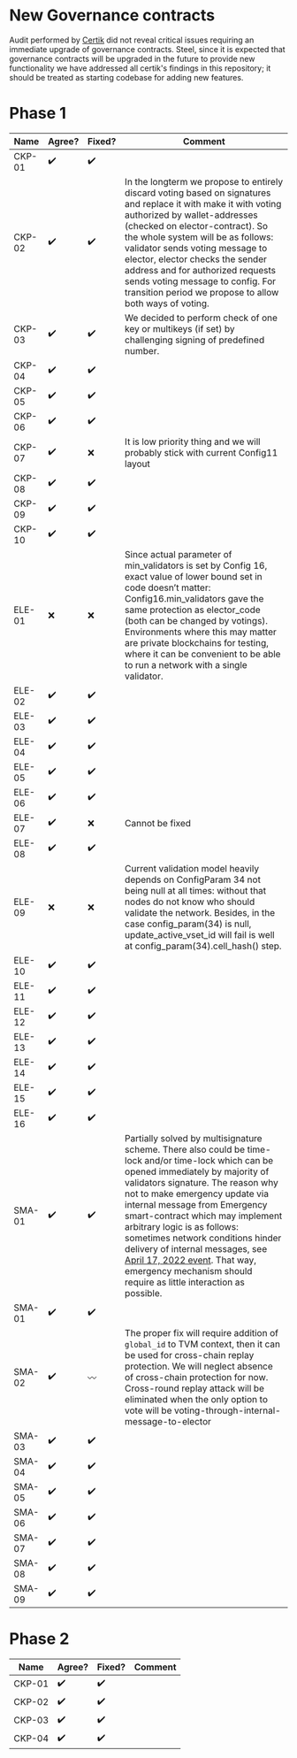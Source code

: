 # New Governance contracts
Audit performed by [Certik](https://www.certik.com/projects/the-open-network) did not reveal critical issues requiring an immediate upgrade of governance contracts. Steel, since it is expected that governance contracts will be upgraded in the future to provide new functionality we have addressed all certik's findings in this repository; it should be treated as starting codebase for adding new features.

# Phase 1
| Name | Agree?  | Fixed?  | Comment   |
|------|----|----|---------------------------------------|
|CKP-01| ✔️  |  ✔️ |   |
|CKP-02| ✔️  |  ✔️ | In the longterm we propose to entirely discard voting based on signatures and replace it with make it with voting authorized by wallet-addresses (checked on elector-contract). So the whole system will be as follows: validator sends voting message to elector, elector checks the sender address and for authorized requests sends voting message to config. For transition period we propose to allow both ways of voting.  |
|CKP-03| ✔️  |  ✔️ |  We decided to perform check of one key or multikeys (if set) by challenging signing of predefined number. |
|CKP-04| ✔️  |  ✔️ |   |
|CKP-05| ✔️  |  ✔️ |   |
|CKP-06| ✔️  |  ✔️ |   |
|CKP-07| ✔️  |  ❌ | It is low priority thing and we will probably stick with current Config11 layout  |
|CKP-08| ✔️  |  ✔️ |   |
|CKP-09| ✔️  |  ✔️ |   |
|CKP-10| ✔️  |  ✔️ |   |
|ELE-01| ❌  |  ❌ |  Since actual parameter of min_validators is set by Config 16, exact value of lower bound set in code doesn’t matter: Config16.min_validators gave the same protection as elector_code (both can be changed by votings). Environments where this may matter are private blockchains for testing, where it can be convenient to be able to run a network with a single validator. |
|ELE-02| ✔️  |  ✔️ |   |
|ELE-03| ✔️  |  ✔️ |   |
|ELE-04| ✔️  |  ✔️ |   |
|ELE-05| ✔️  |  ✔️ |   |
|ELE-06| ✔️  |  ✔️ |   |
|ELE-07| ✔️  |  ❌ | Cannot be fixed  |
|ELE-08| ✔️  |  ✔️ |   |
|ELE-09| ❌  |  ❌ |  Current validation model heavily depends on ConfigParam 34 not being null at all times: without that nodes do not know who should validate the network. Besides, in the case config_param(34) is null, update_active_vset_id will fail is well at config_param(34).cell_hash() step. |
|ELE-10| ✔️  |  ✔️ |   |
|ELE-11| ✔️  |  ✔️ |   |
|ELE-12| ✔️ |  ✔️ |   |
|ELE-13| ✔️  |  ✔️ |   |
|ELE-14| ✔️  |  ✔️ |   |
|ELE-15| ✔️  |  ✔️ |   |
|ELE-16| ✔️  |  ✔️ |   |
|SMA-01| ✔️  |  ✔️ | Partially solved by multisignature scheme. There also could be time-lock and/or time-lock which can be opened immediately by majority of validators signature. The reason why not to make emergency update via internal message from Emergency smart-contract which may implement arbitrary logic is as follows: sometimes network conditions hinder delivery of internal messages, see [April 17, 2022 event](https://ton.org/docs/#/smart-contracts/governance?id=emergency-update). That way, emergency mechanism should require as little interaction as possible.  |
|SMA-01| ✔️  |  ✔️ |   |
|SMA-02| ✔️  |  〰️ |  The proper fix will require addition of `global_id` to TVM context, then it can be used for cross-chain replay protection. We will neglect absence of cross-chain protection for now. Cross-round replay attack will be eliminated when the only option to vote will be voting-through-internal-message-to-elector |
|SMA-03| ✔️  |  ✔️ |   |
|SMA-04| ✔️  |  ✔️ |   |
|SMA-05| ✔️  |  ✔️ |   |
|SMA-06| ✔️  |  ✔️ |   |
|SMA-07| ✔️  |  ✔️ |   |
|SMA-08| ✔️  |  ✔️ |   |
|SMA-09| ✔️  |  ✔️ |   |

# Phase 2
| Name | Agree?  | Fixed?  | Comment   |
|------|----|----|---------------------------------------|
|CKP-01| ✔️  |  ✔️ |   |
|CKP-02| ✔️  |  ✔️ |   |
|CKP-03| ✔️  |  ✔️ |   |
|CKP-04| ✔️  |  ✔️ |   |
